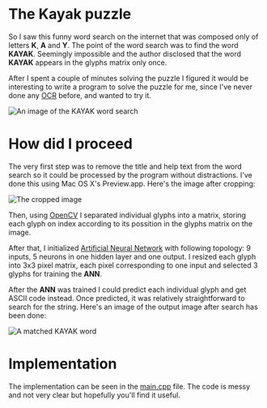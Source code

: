 The Kayak puzzle
================

So I saw this funny word search on the internet that was composed only of letters **K**, **A** and **Y**.
The point of the word search was to find the word **KAYAK**. Seemingly impossible and the author disclosed
that the word **KAYAK** appears in the glyphs matrix only once.

After I spent a couple of minutes solving the puzzle I figured it would be interesting to write
a program to solve the puzzle for me, since I've never done any [OCR](http://en.wikipedia.org/wiki/Optical_character_recognition) before, and wanted to try it.

![An image of the KAYAK word search](images/original.jpg "An image of the KAYAK word search")

How did I proceed
=================

The very first step was to remove the title and help text from the word search so it could be processed
by the program without distractions. I've done this using Mac OS X's Preview.app. Here's the image after cropping:

![The cropped image](images/clean.jpg "The cropped image")

Then, using [OpenCV](http://opencv.org/) I separated individual glyphs into a matrix, storing each glyph on index
according to its possition in the glyphs matrix on the image.

After that, I initialized [Artificial Neural Network](http://en.wikipedia.org/wiki/Artificial_neural_network) with following topology: 9 inputs, 5 neurons in one hidden layer and one output. I resized each glyph into 3x3 pixel matrix, each pixel corresponding to one input and selected 3 glyphs for training the **ANN**.

After the **ANN** was trained I could predict each individual glyph and get ASCII code instead. Once predicted,
it was relatively straightforward to search for the string. Here's an image of the output image after search has been done:

![A matched KAYAK word](images/matched.jpg "A matched KAYAK word")

Implementation
==============

The implementation can be seen in the [main.cpp](main.cpp) file. The code is messy and not very clear but hopefully you'll find it useful.
